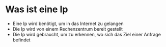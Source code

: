 # Was ist eine Ip

+ Eine Ip wird benötigt, um in das Internet zu gelangen
+ Die Ip wird von einem Rechenzentrum bereit gestellt
+ Die Ip wird gebraucht, um zu erkennen, wo sich das Ziel einer Anfrage befindet